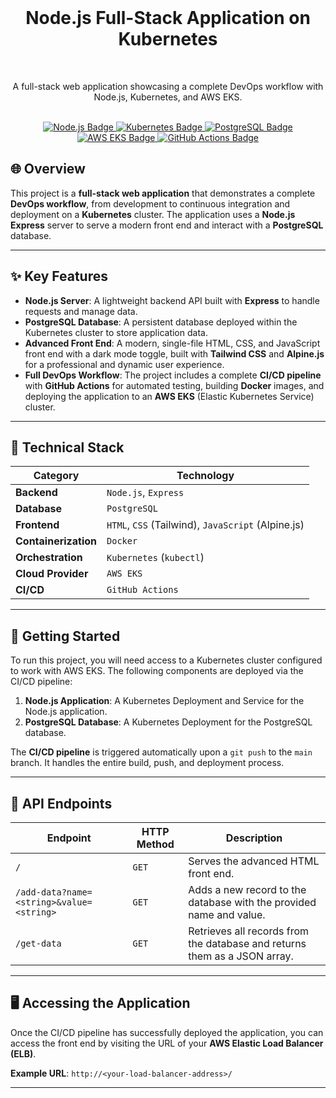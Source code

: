 <div align="center">
  <br>
  <h1>Node.js Full-Stack Application on Kubernetes</h1>
  <br>
  <p>A full-stack web application showcasing a complete DevOps workflow with Node.js, Kubernetes, and AWS EKS.</p>
  <br>
  <a href="#">
    <img src="https://img.shields.io/badge/Node.js-339933?style=for-the-badge&logo=node.js&logoColor=white" alt="Node.js Badge">
  </a>
  <a href="#">
    <img src="https://img.shields.io/badge/Kubernetes-326CE5?style=for-the-badge&logo=kubernetes&logoColor=white" alt="Kubernetes Badge">
  </a>
  <a href="#">
    <img src="https://img.shields.io/badge/PostgreSQL-4169E1?style=for-the-badge&logo=postgresql&logoColor=white" alt="PostgreSQL Badge">
  </a>
  <a href="#">
    <img src="https://img.shields.io/badge/AWS EKS-232F3E?style=for-the-badge&logo=amazon-aws&logoColor=white" alt="AWS EKS Badge">
  </a>
  <a href="#">
    <img src="https://img.shields.io/badge/GitHub Actions-2088FF?style=for-the-badge&logo=github-actions&logoColor=white" alt="GitHub Actions Badge">
  </a>
</div>

## 🌐 Overview

This project is a **full-stack web application** that demonstrates a complete **DevOps workflow**, from development to continuous integration and deployment on a **Kubernetes** cluster. The application uses a **Node.js Express** server to serve a modern front end and interact with a **PostgreSQL** database.

---

## ✨ Key Features

- **Node.js Server**: A lightweight backend API built with **Express** to handle requests and manage data.
- **PostgreSQL Database**: A persistent database deployed within the Kubernetes cluster to store application data.
- **Advanced Front End**: A modern, single-file HTML, CSS, and JavaScript front end with a dark mode toggle, built with **Tailwind CSS** and **Alpine.js** for a professional and dynamic user experience.
- **Full DevOps Workflow**: The project includes a complete **CI/CD pipeline** with **GitHub Actions** for automated testing, building **Docker** images, and deploying the application to an **AWS EKS** (Elastic Kubernetes Service) cluster.

---

## 🚀 Technical Stack

| Category          | Technology                  |
| ----------------- | --------------------------- |
| **Backend** | `Node.js`, `Express`        |
| **Database** | `PostgreSQL`                |
| **Frontend** | `HTML`, `CSS` (Tailwind), `JavaScript` (Alpine.js) |
| **Containerization** | `Docker`                   |
| **Orchestration** | `Kubernetes` (`kubectl`)    |
| **Cloud Provider** | `AWS EKS`                  |
| **CI/CD** | `GitHub Actions`            |

---

## 🚦 Getting Started

To run this project, you will need access to a Kubernetes cluster configured to work with AWS EKS. The following components are deployed via the CI/CD pipeline:

1.  **Node.js Application**: A Kubernetes Deployment and Service for the Node.js application.
2.  **PostgreSQL Database**: A Kubernetes Deployment for the PostgreSQL database.

The **CI/CD pipeline** is triggered automatically upon a `git push` to the `main` branch. It handles the entire build, push, and deployment process.

---

## 🔗 API Endpoints

| Endpoint                                       | HTTP Method | Description                                                              |
| ---------------------------------------------- | ----------- | ------------------------------------------------------------------------ |
| `/`                                            | `GET`       | Serves the advanced HTML front end.                                      |
| `/add-data?name=<string>&value=<string>`       | `GET`       | Adds a new record to the database with the provided name and value.      |
| `/get-data`                                    | `GET`       | Retrieves all records from the database and returns them as a JSON array.|

---

## 🖥️ Accessing the Application

Once the CI/CD pipeline has successfully deployed the application, you can access the front end by visiting the URL of your **AWS Elastic Load Balancer (ELB)**.

**Example URL**:
`http://<your-load-balancer-address>/`

---
